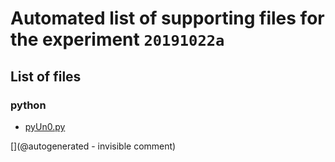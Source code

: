 # Automated list of supporting files for the __experiment `20191022a`__

## List of files

### python

* [pyUn0.py](/matty/20191022a/pyUn0.py)


[](@autogenerated - invisible comment)